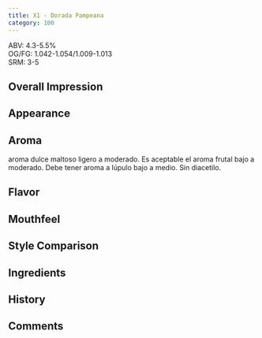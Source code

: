 ```yaml
---
title: X1 - Dorada Pampeana
category: 100
---
```


ABV: 4.3-5.5%  
OG/FG: 1.042-1.054/1.009-1.013  
SRM: 3-5  

## Overall Impression


## Appearance


## Aroma
aroma dulce maltoso ligero a moderado. Es aceptable el aroma frutal bajo a moderado. Debe tener aroma a lúpulo bajo a medio. Sin diacetilo.

## Flavor


## Mouthfeel


## Style Comparison


## Ingredients


## History


## Comments
